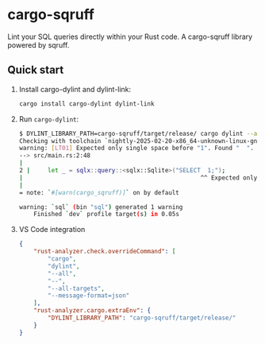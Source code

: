 # cargo-sqruff

Lint your SQL queries directly within your Rust code. A cargo-sqruff library powered by sqruff.

## Quick start

1. Install cargo-dylint and dylint-link:

    ```sh
    cargo install cargo-dylint dylint-link
    ```

2. Run `cargo-dylint`:

    ```sh
    $ DYLINT_LIBRARY_PATH=cargo-sqruff/target/release/ cargo dylint --all
    Checking with toolchain `nightly-2025-02-20-x86_64-unknown-linux-gnu`
    warning: [LT01] Expected only single space before "1". Found "  ".
    --> src/main.rs:2:48
    |
    2 |     let _ = sqlx::query::<sqlx::Sqlite>("SELECT  1;");
    |                                                  ^^ Expected only single space before "1". Found "  ".
    |
    = note: `#[warn(cargo_sqruff)]` on by default

    warning: `sql` (bin "sql") generated 1 warning
        Finished `dev` profile target(s) in 0.05s
    ```

3. VS Code integration

    ```json
    {
        "rust-analyzer.check.overrideCommand": [
            "cargo",
            "dylint",
            "--all",
            "--",
            "--all-targets",
            "--message-format=json"
        ],
        "rust-analyzer.cargo.extraEnv": {
            "DYLINT_LIBRARY_PATH": "cargo-sqruff/target/release/"
        }
    }
    ```
